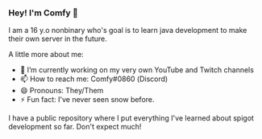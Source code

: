 ### Hey! I'm Comfy 👋

<!--
**ImComfy/ImComfy** is a ✨ _special_ ✨ repository because its `README.md` (this file) appears on your GitHub profile.

Here are some ideas to get you started:
-->
I am a 16 y.o nonbinary who's goal is to learn java development to make their own server in the future.

A little more about me:

- 🔭 I’m currently working on my very own YouTube and Twitch channels
- 📫 How to reach me: Соmfу#0860 (Discord)
- 😄 Pronouns: They/Them
- ⚡ Fun fact: I've never seen snow before.

I have a public repository where I put everything I've learned about spigot development so far. Don't expect much!
